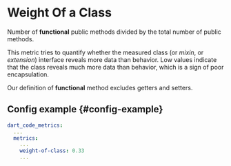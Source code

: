 # Weight Of a Class

Number of **functional** public methods divided by the total number of public methods.

This metric tries to quantify whether the measured class (or _mixin_, or _extension_) interface reveals more data than behavior. Low values indicate that the class reveals much more data than behavior, which is a sign of poor encapsulation.

Our definition of **functional** method excludes getters and setters.

## Config example {#config-example}

```yaml
dart_code_metrics:
  ...
  metrics:
    ...
    weight-of-class: 0.33
    ...
```
